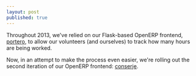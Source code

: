 ```yaml
---
layout: post
published: true
---
```


Throughout 2013, we've relied on our Flask-based OpenERP frontend, [portero](https://github.com/FreeGeekTwinCities/portero), to allow our volunteers (and ourselves) to track how many hours are being worked.

Now, in an attempt to make the process even easier, we're rolling out the second iteration of our OpenERP frontend: [conserje](https://github.com/FreeGeekTwinCities/conserje).
